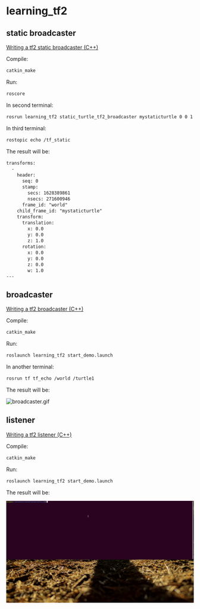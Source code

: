 # learning_tf2

## static broadcaster
[Writing a tf2 static broadcaster (C++)](http://wiki.ros.org/tf2/Tutorials/Writing%20a%20tf2%20static%20broadcaster%20%28C%2B%2B%29)

Compile:
```sh
catkin_make
```

Run:

```sh
roscore
```
In second terminal:
```sh
rosrun learning_tf2 static_turtle_tf2_broadcaster mystaticturtle 0 0 1 0 0 0
```
In third terminal:
```sh
rostopic echo /tf_static
```

The result will be:

```
transforms: 
  - 
    header: 
      seq: 0
      stamp: 
        secs: 1628389861
        nsecs: 271600946
      frame_id: "world"
    child_frame_id: "mystaticturtle"
    transform: 
      translation: 
        x: 0.0
        y: 0.0
        z: 1.0
      rotation: 
        x: 0.0
        y: 0.0
        z: 0.0
        w: 1.0
---
```

## broadcaster
[Writing a tf2 broadcaster (C++)](http://wiki.ros.org/tf2/Tutorials/Writing%20a%20tf2%20broadcaster%20%28C%2B%2B%29)

Compile:
```sh
catkin_make
```

Run:
```sh
roslaunch learning_tf2 start_demo.launch
```
In another terminal:
```sh
rosrun tf tf_echo /world /turtle1
```

The result will be:

![broadcaster.gif](broadcaster.gif)

## listener
[Writing a tf2 listener (C++)](http://wiki.ros.org/tf2/Tutorials/Writing%20a%20tf2%20listener%20%28C%2B%2B%29)

Compile:
```sh
catkin_make
```

Run:
```sh
roslaunch learning_tf2 start_demo.launch
```

The result will be:

![listener.gif](listener.gif)
